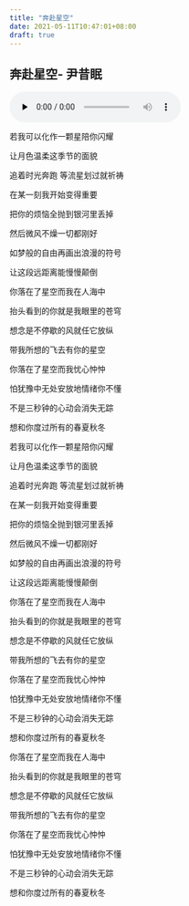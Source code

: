 ```yaml
---
title: "奔赴星空"
date: 2021-05-11T10:47:01+08:00
draft: true
---
```



## 奔赴星空- 尹昔眠
<audio id="audio" controls="controls" preload="none" loop>
<source id="mp3" src="http://gv.sycdn.kuwo.cn/392c1cd625329b1274c7a578fcc3c5a3/60995081/resource/n2/84/67/704031033.mp3">
</audio>

若我可以化作一颗星陪你闪耀

让月色温柔这季节的面貌

追着时光奔跑 等流星划过就祈祷

在某一刻我开始变得重要

把你的烦恼全抛到银河里丢掉

然后微风不燥一切都刚好

如梦般的自由再画出浪漫的符号

让这段远距离能慢慢颠倒

你落在了星空而我在人海中

抬头看到的你就是我眼里的苍穹

想念是不停歇的风就任它放纵

带我所想的飞去有你的星空

你落在了星空而我忧心忡忡

怕犹豫中无处安放地情绪你不懂

不是三秒钟的心动会消失无踪

想和你度过所有的春夏秋冬

若我可以化作一颗星陪你闪耀

让月色温柔这季节的面貌

追着时光奔跑 等流星划过就祈祷

在某一刻我开始变得重要

把你的烦恼全抛到银河里丢掉

然后微风不燥一切都刚好

如梦般的自由再画出浪漫的符号

让这段远距离能慢慢颠倒

你落在了星空而我在人海中

抬头看到的你就是我眼里的苍穹

想念是不停歇的风就任它放纵

带我所想的飞去有你的星空

你落在了星空而我忧心忡忡

怕犹豫中无处安放地情绪你不懂

不是三秒钟的心动会消失无踪

想和你度过所有的春夏秋冬

你落在了星空而我在人海中

抬头看到的你就是我眼里的苍穹

想念是不停歇的风就任它放纵

带我所想的飞去有你的星空

你落在了星空而我忧心忡忡

怕犹豫中无处安放地情绪你不懂

不是三秒钟的心动会消失无踪

想和你度过所有的春夏秋冬